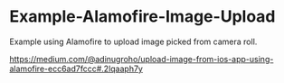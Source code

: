 # Example-Alamofire-Image-Upload
Example using Alamofire to upload image picked from camera roll.

https://medium.com/@adinugroho/upload-image-from-ios-app-using-alamofire-ecc6ad7fccc#.2lqaaph7y
